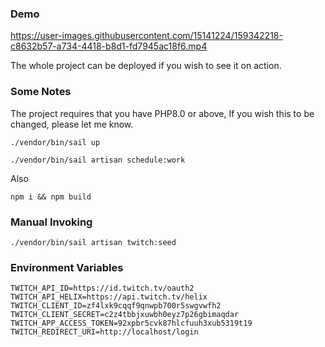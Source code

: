 ### Demo

https://user-images.githubusercontent.com/15141224/159342218-c8632b57-a734-4418-b8d1-fd7945ac18f6.mp4


The whole project can be deployed if you wish to see it on action.

### Some Notes

The project requires that you have PHP8.0 or above, If you wish this to be changed, please let me know.  

`./vendor/bin/sail up`

`./vendor/bin/sail artisan schedule:work`

Also

`npm i && npm build`

### Manual Invoking

`./vendor/bin/sail artisan twitch:seed`

### Environment Variables

```
TWITCH_API_ID=https://id.twitch.tv/oauth2
TWITCH_API_HELIX=https://api.twitch.tv/helix
TWITCH_CLIENT_ID=zf4lxk9cqqf9qnwpb700r5swgvwfh2
TWITCH_CLIENT_SECRET=c2z4tbbjxuwbh0eyz7p26gbimaqdar
TWITCH_APP_ACCESS_TOKEN=92xpbr5cvk87hlcfuuh3xub5319t19
TWITCH_REDIRECT_URI=http://localhost/login
```
